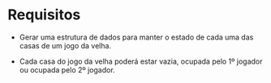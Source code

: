 # Requisitos 

* Gerar uma estrutura de dados para manter o estado de cada uma das casas de um jogo da velha.

* Cada casa do jogo da velha poderá estar vazia, ocupada pelo 1º jogador ou ocupada pelo 2º jogador.
